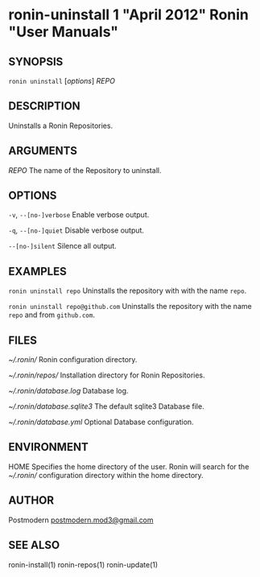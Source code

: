 # ronin-uninstall 1 "April 2012" Ronin "User Manuals"

## SYNOPSIS

`ronin uninstall` [*options*] *REPO*

## DESCRIPTION

Uninstalls a Ronin Repositories.

## ARGUMENTS

*REPO*
  The name of the Repository to uninstall.

## OPTIONS

`-v`, `--[no-]verbose`
  Enable verbose output.

`-q`, `--[no-]quiet`
  Disable verbose output.

`--[no-]silent`
  Silence all output.

## EXAMPLES

`ronin uninstall repo`
  Uninstalls the repository with with the name `repo`.

`ronin uninstall repo@github.com`
  Uninstalls the repository with the name `repo` and from `github.com`.

## FILES

*~/.ronin/*
  Ronin configuration directory.

*~/.ronin/repos/*
  Installation directory for Ronin Repositories.

*~/.ronin/database.log*
  Database log.

*~/.ronin/database.sqlite3*
  The default sqlite3 Database file.

*~/.ronin/database.yml*
  Optional Database configuration.

## ENVIRONMENT

HOME
  Specifies the home directory of the user. Ronin will search for the
  *~/.ronin/* configuration directory within the home directory.

## AUTHOR

Postmodern <postmodern.mod3@gmail.com>

## SEE ALSO

ronin-install(1) ronin-repos(1) ronin-update(1)
